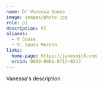 ```yaml
---
name: Dr Vanessa Sousa
image: images/photo.jpg
role: pi
description: PI
aliases:
  - V Sousa
  - V. Sousa Moreno
links:
  home-page: https://janesmith.com
  orcid: 0000-0001-8713-9213
---
```


Vanessa's description.
